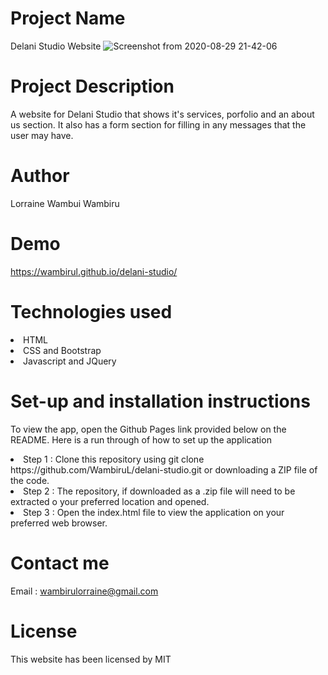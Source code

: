 # Project Name
 Delani Studio Website
 ![Screenshot from 2020-08-29 21-42-06](https://user-images.githubusercontent.com/69303622/91643994-bdb84c80-ea40-11ea-8104-2899657b442d.png)

# Project Description
 A website for Delani Studio that shows it's services, porfolio and an about us section. It also has a form section for filling in any messages that the user may have.

# Author
 Lorraine Wambui Wambiru

# Demo
 https://wambirul.github.io/delani-studio/
 
# Technologies used
 <li> HTML</li>
 <li> CSS and Bootstrap</li>
 <li> Javascript and JQuery</li>

# Set-up and installation instructions
 To view the app, open the Github Pages link provided below on the README. Here is a run through of how to set up the application

<li> Step 1 : Clone this repository using git clone https://github.com/WambiruL/delani-studio.git or downloading a ZIP file of the code.</li>
<li>Step 2 : The repository, if downloaded as a .zip file will need to be extracted o your preferred location and opened.</li>
<li>Step 3 : Open the index.html file to view the application on your preferred web browser.</li>

# Contact me
 Email : wambirulorraine@gmail.com

# License
 This website has been licensed by MIT
